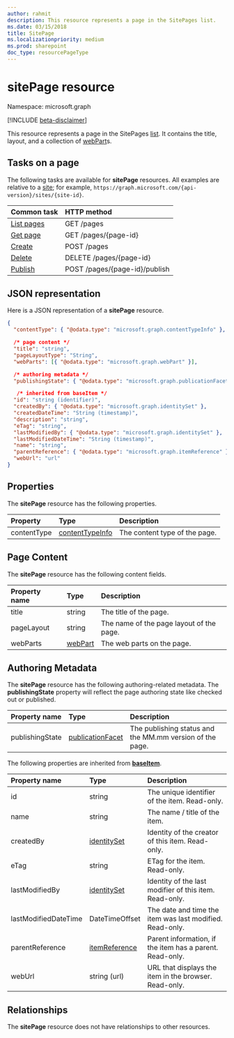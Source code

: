 ```yaml
---
author: rahmit
description: This resource represents a page in the SitePages list.
ms.date: 03/15/2018
title: SitePage
ms.localizationpriority: medium
ms.prod: sharepoint
doc_type: resourcePageType
---
```


# sitePage resource

Namespace: microsoft.graph

[!INCLUDE [beta-disclaimer](../../includes/beta-disclaimer.md)]

This resource represents a page in the SitePages [list][].
It contains the title, layout, and a collection of [webPart][]s.

## Tasks on a page

The following tasks are available for **sitePage** resources.
All examples are relative to a [site][]; for example, `https://graph.microsoft.com/{api-version}/sites/{site-id}`.

| Common task    | HTTP method                   |
| :------------- | :---------------------------- |
| [List pages][] | GET /pages                    |
| [Get page][]   | GET /pages/{page-id}          |
| [Create][]     | POST /pages                   |
| [Delete][]     | DELETE /pages/{page-id}       |
| [Publish][]    | POST /pages/{page-id}/publish |

[List pages]: ../api/sitepage-list.md
[Get page]: ../api/sitepage-get.md
[Create]: ../api/sitepage-create.md
[Delete]: ../api/sitepage-delete.md
[Publish]: ../api/sitepage-publish.md

## JSON representation

Here is a JSON representation of a **sitePage** resource.

<!--{
  "blockType": "resource",
  "keyProperty": "id",
  "baseType": "microsoft.graph.baseItem",
  "@odata.type": "microsoft.graph.sitePage",
  "openType": true
}-->

```json
{
  "contentType": { "@odata.type": "microsoft.graph.contentTypeInfo" },

  /* page content */
  "title": "string",
  "pageLayoutType": "String",
  "webParts": [{ "@odata.type": "microsoft.graph.webPart" }],

  /* authoring metadata */
  "publishingState": { "@odata.type": "microsoft.graph.publicationFacet" },

   /* inherited from baseItem */
  "id": "string (identifier)",
  "createdBy": { "@odata.type": "microsoft.graph.identitySet" },
  "createdDateTime": "String (timestamp)",
  "description": "string",
  "eTag": "string",
  "lastModifiedBy": { "@odata.type": "microsoft.graph.identitySet" },
  "lastModifiedDateTime": "String (timestamp)",
  "name": "string",
  "parentReference": { "@odata.type": "microsoft.graph.itemReference" },
  "webUrl": "url"
}
```

## Properties

The **sitePage** resource has the following properties.

| Property    | Type                | Description                   |
| :---------- | :------------------ | :---------------------------- |
| contentType | [contentTypeInfo][] | The content type of the page. |

## Page Content

The **sitePage** resource has the following content fields.

| Property name | Type        | Description                              |
| :------------ | :---------- | :--------------------------------------- |
| title         | string      | The title of the page.                   |
| pageLayout    | string      | The name of the page layout of the page. |
| webParts      | [webPart][] | The web parts on the page.               |

## Authoring Metadata

The **sitePage** resource has the following authoring-related metadata. The **publishingState** property will reflect the page authoring state like checked out or published.

| Property name   | Type                 | Description                                              |
| :-------------- | :------------------- | :------------------------------------------------------- |
| publishingState | [publicationFacet][] | The publishing status and the MM.mm version of the page. |

The following properties are inherited from **[baseItem][]**.

| Property name        | Type              | Description                                              |
| :------------------- | :---------------- | :------------------------------------------------------- |
| id                   | string            | The unique identifier of the item. Read-only.            |
| name                 | string            | The name / title of the item.                            |
| createdBy            | [identitySet][]   | Identity of the creator of this item. Read-only.         |
| eTag                 | string            | ETag for the item. Read-only.                            |
| lastModifiedBy       | [identitySet][]   | Identity of the last modifier of this item. Read-only.   |
| lastModifiedDateTime | DateTimeOffset    | The date and time the item was last modified. Read-only. |
| parentReference      | [itemReference][] | Parent information, if the item has a parent. Read-only. |
| webUrl               | string (url)      | URL that displays the item in the browser. Read-only.    |

## Relationships

The **sitePage** resource does not have relationships to other resources.

[baseItem]: baseitem.md
[contentTypeInfo]: contenttypeinfo.md
[columnDefinition]: columndefinition.md
[identitySet]: identityset.md
[itemReference]: itemreference.md
[list]: list.md
[listInfo]: listinfo.md
[listItem]: listitem.md
[publicationFacet]: publicationfacet.md
[site]: site.md
[webPart]: webpart.md

<!--
{
  "type": "#page.annotation",
  "description": "",
  "keywords": "",
  "section": "documentation",
  "tocPath": "Resources/Page",
  "tocBookmarks": {
    "Page": "#"
  },
  "suppressions": []
}
-->

<!--
TODO:
* Define {page-id}
* Update examples
    * Be consistent with other URLs in the documentation.
    * Try to use the same site, library, etc.
    * Add the URL to the underlying list item resource in the API
* PATCH for list item patches /item/{item-id}/fields.
-->
